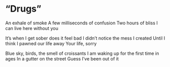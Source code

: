 # “Drugs”

An exhale of smoke
   A few milliseconds of confusion
Two hours of bliss
   I can live here without you

It’s when I get sober
   does it feel bad
I didn’t notice the mess I created
Until I think I pawned our life away
   Your life, sorry

Blue sky, birds, the smell of croissants
   I am waking up for the first time in ages
   In a gutter on the street
Guess I’ve been out of it
